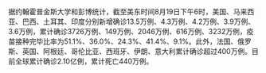 据约翰霍普金斯大学和彭博统计，截至美东时间8月19日下午6时，美国、马来西亚、巴西、土耳其、印度分别新增确诊13.5万例、4.3万例、4.2万例、3.9万例、3.6万例，累计确诊3726万例、149万例、2046万例、616万例、3232万例，疫苗接种完毕比率为51.1%、36.0%、24.3%、41.4%、9.1%。此外，法国、俄罗斯、英国、阿根廷、哥伦比亚、西班牙、伊朗、意大利累计确诊超过400万例。目前全球累计确诊2.10亿例，累计死亡440万例。